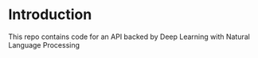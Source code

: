 # Introduction

This repo contains code for an API backed by Deep Learning with Natural Language Processing 

